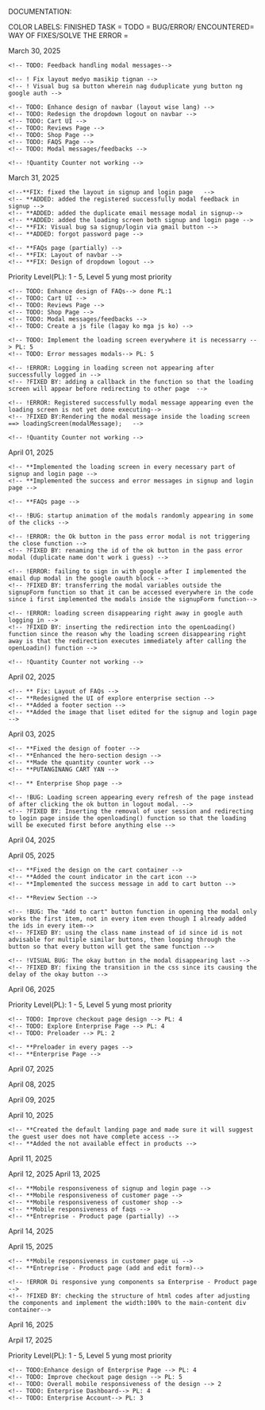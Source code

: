  DOCUMENTATION:

COLOR LABELS:
    FINISHED TASK = <!-- ** -->
    TODO = <!-- TODO -->
    BUG/ERROR/ ENCOUNTERED= <!-- ! (Indicate the cause of error) -->
    WAY OF FIXES/SOLVE THE ERROR = <!-- ? (Indicate the solution how error/bug solved) -->

March 30, 2025

<!-- **TASK FINISHED:
    *Login/Signup page
    *Customer page (partially)
    *Google OAuth-->

<!-- TODOS in Login/Signup page -->
    <!-- TODO: Feedback handling modal messages-->

<!-- !FIXES in Login/Signup page -->
    <!-- ! Fix layout medyo masikip tignan -->
    <!-- ! Visual bug sa button wherein nag duduplicate yung button ng google auth -->

<!-- TODOS in Customer UI -->
    <!-- TODO: Enhance design of navbar (layout wise lang) -->
    <!-- TODO: Redesign the dropdown logout on navbar -->
    <!-- TODO: Cart UI -->
    <!-- TODO: Reviews Page -->
    <!-- TODO: Shop Page -->
    <!-- TODO: FAQS Page -->
    <!-- TODO: Modal messages/feedbacks -->

<!-- !FIXES in Customer UI -->
    <!-- !Quantity Counter not working -->


March 31, 2025

<!-- **TASK FINISHED: -->
    <!--**FIX: fixed the layout in signup and login page   -->
    <!-- **ADDED: added the registered successfully modal feedback in signup -->
    <!-- **ADDED: added the duplicate email message modal in signup-->
    <!-- **ADDED: added the loading screen both signup and login page -->
    <!-- **FIX: Visual bug sa signup/login via gmail button -->
    <!-- **ADDED: forgot password page -->

    <!-- **FAQs page (partially) -->
    <!-- **FIX: Layout of navbar -->
    <!-- **FIX: Design of dropdown logout -->

<!-- TODOS in Customer UI--> Priority Level(PL): 1 - 5, Level 5 yung most priority
    <!-- TODO: Enhance design of FAQs--> done PL:1
    <!-- TODO: Cart UI --> 
    <!-- TODO: Reviews Page --> 
    <!-- TODO: Shop Page --> 
    <!-- TODO: Modal messages/feedbacks -->
    <!-- TODO: Create a js file (lagay ko mga js ko) --> 

<!-- TODOS in Signup/Login page -->
    <!-- TODO: Implement the loading screen everywhere it is necessarry --> PL: 5
    <!-- TODO: Error messages modals--> PL: 5

<!-- !BUGS/ERRORS -->
<!-- ?FIX METHOD -->
    <!-- !ERROR: Logging in loading screen not appearing after successfully logged in -->
    <!-- ?FIXED BY: adding a callback in the function so that the loading screen will appear before redirecting to other page  -->

    <!-- !ERROR: Registered successfully modal message appearing even the loading screen is not yet done executing-->
    <!-- ?FIXED BY:Rendering the modal message inside the loading screen ==> loadingScreen(modalMessage);   -->

<!-- !FIXES in Customer UI -->
    <!-- !Quantity Counter not working -->

April 01, 2025

<!-- **TASKS FINISHED: -->
    <!-- **Implemented the loading screen in every necessary part of signup and login page -->
    <!-- **Implemented the success and error messages in signup and login page -->

    <!-- **FAQs page -->

<!-- !BUGS/ERRORS -->
<!-- ?FIX METHOD -->
    <!-- !BUG: startup animation of the modals randomly appearing in some of the clicks -->

    <!-- !ERROR: the Ok button in the pass error modal is not triggering the close function -->
    <!-- ?FIXED BY: renaming the id of the ok button in the pass error modal (duplicate name don't work i guess) -->

    <!-- !ERROR: failing to sign in with google after I implemented the email dup modal in the google oauth block -->
    <!-- ?FIXED BY: transferring the modal variables outside the signupForm function so that it can be accessed everywhere in the code since i first implemented the modals inside the signupForm function-->

    <!-- !ERROR: loading screen disappearing right away in google auth logging in -->
    <!-- ?FIXED BY: inserting the redirection into the openLoading() function since the reason why the loading screen disappearing right away is that the redirection executes immediately after calling the openLoadin() function -->

<!-- !FIXES in Customer UI -->
    <!-- !Quantity Counter not working -->

April 02, 2025
<!-- **TASKS FINISHED: -->
    <!-- ** Fix: Layout of FAQs -->
    <!-- **Redesigned the UI of explore enterprise section -->
    <!-- **Added a footer section -->
    <!-- **Added the image that liset edited for the signup and login page -->



April 03, 2025

<!-- **TASK FINISHED: -->
    <!-- **Fixed the design of footer -->
    <!-- **Enhanced the hero-section design -->
    <!-- **Made the quantity counter work -->
    <!-- **PUTANGINANG CART YAN -->

    <!-- ** Enterprise Shop page -->

<!-- !BUGS/ERROR -->
    <!-- !BUG: Loading screen appearing every refresh of the page instead of after clicking the ok button in logout modal. -->
    <!-- ?FIXED BY: Inserting the removal of user session and redirecting to login page inside the openloading() function so that the loading will be executed first before anything else -->

April 04, 2025



April 05, 2025

<!-- **TASK FINISHED: -->
    <!-- **Fixed the design on the cart container -->
    <!-- **Added the count indicator in the cart icon -->
    <!-- **Implemented the success message in add to cart button -->

    <!-- **Review Section -->

<!-- !BUGS/ERRORS -->
    <!-- !BUG: The "Add to cart" button function in opening the modal only works the first item, not in every item even though I already added the ids in every item-->
    <!-- ?FIXED BY: using the class name instead of id since id is not advisable for multiple similar buttons, then looping through the button so that every button will get the same function -->

    <!-- !VISUAL BUG: The okay button in the modal disappearing last -->
    <!-- ?FIXED BY: fixing the transition in the css since its causing the delay of the okay button -->

April 06, 2025
<!-- TODOS: --> Priority Level(PL): 1 - 5, Level 5 yung most priority

<!-- TODO: Customer UI -->
    <!-- TODO: Improve checkout page design --> PL: 4
    <!-- TODO: Explore Enterprise Page --> PL: 4
    <!-- TODO: Preloader --> PL: 2


<!-- **TASK FINISHED: -->
    <!-- **Preloader in every pages -->
    <!-- **Enterprise Page -->

April 07, 2025

April 08, 2025

April 09, 2025

April 10, 2025

<!-- **TASK FINISHED -->
    <!-- **Created the default landing page and made sure it will suggest the guest user does not have complete access -->
    <!-- **Added the not available effect in products -->


April 11, 2025

April 12, 2025
April 13, 2025

<!-- **TASK FINISHED -->
    <!-- **Mobile responsiveness of signup and login page -->
    <!-- **Mobile responsiveness of customer page -->
    <!-- **Mobile responsiveness of customer shop -->
    <!-- **Mobile responsiveness of faqs -->
    <!-- **Entreprise - Product page (partially) -->

April 14, 2025

April 15, 2025 

<!-- **TASK FINISHED -->
    <!-- **Mobile responsiveness in customer page ui -->
    <!-- **Entreprise - Product page (add and edit form)-->

<!-- !BUGS/ERRORS -->
    <!-- !ERROR Di responsive yung components sa Enterprise - Product page -->
    <!-- ?FIXED BY: checking the structure of html codes after adjusting the components and implement the width:100% to the main-content div container-->

April 16, 2025

Arpil 17, 2025
<!-- TODOS: --> Priority Level(PL): 1 - 5, Level 5 yung most priority
    <!-- TODO:Enhance design of Enterprise Page --> PL: 4
    <!-- TODO: Improve checkout page design --> PL: 5
    <!-- TODO: Overall mobile responsiveness of the design --> 2
    <!-- TODO: Enterprise Dashboard--> PL: 4
    <!-- TODO: Enterprise Account--> PL: 3

